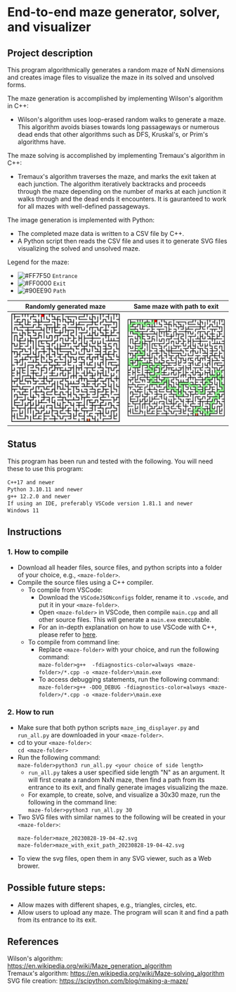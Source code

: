 # End-to-end maze generator, solver, and visualizer

## Project description
This program algorithmically generates a random maze of NxN dimensions and creates image files to visualize the maze in its solved and unsolved forms.

The maze generation is accomplished by implementing Wilson's algorithm in C++:
- Wilson's algorithm uses loop-erased random walks to generate a maze. This algorithm avoids biases towards long passageways or numerous dead ends that other algorithms such as DFS, Kruskal's, or Prim's algorithms have.

The maze solving is accomplished by implementing Tremaux's algorithm in C++:
- Tremaux's algorithm traverses the maze, and marks the exit taken at each junction. The algorithm iteratively backtracks and proceeds through the maze depending on the number of marks at each junction it walks through and the dead ends it encounters. It is gauranteed to work for all mazes with well-defined passageways.

The image generation is implemented with Python:
- The completed maze data is written to a CSV file by C++.
- A Python script then reads the CSV file and uses it to generate SVG files visualizing the solved and unsolved maze.

Legend for the maze:
- ![#FF7F50](https://placehold.co/15x15/FF7F50/FF7F50.png) `Entrance`
- ![#FF0000](https://placehold.co/15x15/FF0000/FF0000.png) `Exit`
- ![#90EE90](https://placehold.co/15x15/90EE90/90EE90.png) `Path`

Randomly generated maze             |  Same maze with path to exit
:-------------------------:|:-------------------------:
![](https://github.com/efei36/maze-generator-solver-visualizer/blob/main/mazeImageExamples/maze_20230828-19-04-42.svg)  |  ![](https://github.com/efei36/maze-generator-solver-visualizer/blob/main/mazeImageExamples/maze_with_exit_path_20230828-19-04-42.svg)

## Status
This program has been run and tested with the following. You will need these to use this program:
```
C++17 and newer
Python 3.10.11 and newer
g++ 12.2.0 and newer
If using an IDE, preferably VSCode version 1.81.1 and newer
Windows 11
```

## Instructions
### 1. How to compile
- Download all header files, source files, and python scripts into a folder of your choice, e.g., `<maze-folder>`.
- Compile the source files using a C++ compiler.
    - To compile from VSCode:
        - Download the `VSCodeJSONconfigs` folder, rename it to `.vscode`, and put it in your `<maze-folder>`.
        - Open `<maze-folder>` in VSCode, then compile `main.cpp` and all other source files. This will generate a `main.exe` executable.
        - For an in-depth explanation on how to use VSCode with C++, please refer to [here](https://code.visualstudio.com/docs/languages/cpp).
    - To compile from command line:
        - Replace `<maze-folder>` with your choice, and run the following command:<br />
            `maze-folder>g++  -fdiagnostics-color=always <maze-folder>/*.cpp -o <maze-folder>\main.exe`
        - To access debugging statements, run the following command:<br />
            `maze-folder>g++ -DDO_DEBUG -fdiagnostics-color=always <maze-folder>/*.cpp -o <maze-folder>\main.exe`
### 2. How to run
- Make sure that both python scripts `maze_img_displayer.py` and `run_all.py` are downloaded in your `<maze-folder>`.
- cd to your `<maze-folder>`:<br />
    `cd <maze-folder>`
- Run the following command:<br />
    `maze-folder>python3 run_all.py <your choice of side length>`
    - `run_all.py` takes a user specified side length "N" as an argument. It will first create a random NxN maze, then find a path from its entrance to its exit, and finally generate images visualizing the maze.
    - For example, to create, solve, and visualize a 30x30 maze, run the following in the command line:<br />
        `maze-folder>python3 run_all.py 30`
- Two SVG files with similar names to the following will be created in your `<maze-folder>`:
    ```
    maze-folder>maze_20230828-19-04-42.svg
    maze-folder>maze_with_exit_path_20230828-19-04-42.svg
    ```
- To view the svg files, open them in any SVG viewer, such as a Web brower.

## Possible future steps:
- Allow mazes with different shapes, e.g., triangles, circles, etc.
- Allow users to upload any maze. The program will scan it and find a path from its entrance to its exit.

## References
Wilson's algorithm: https://en.wikipedia.org/wiki/Maze_generation_algorithm<br />
Tremaux's algorithm: https://en.wikipedia.org/wiki/Maze-solving_algorithm<br />
SVG file creation: https://scipython.com/blog/making-a-maze/<br />